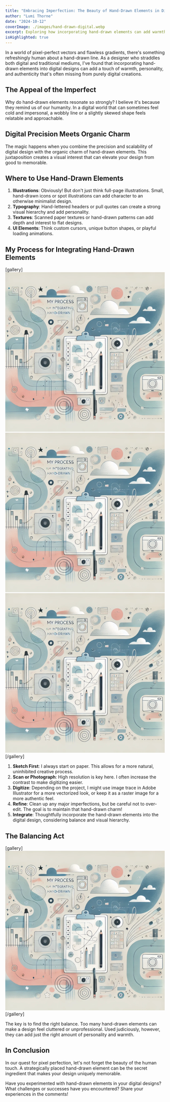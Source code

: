 ```yaml
---
title: "Embracing Imperfection: The Beauty of Hand-Drawn Elements in Digital Design"
author: "Lumi Thorne"
date: "2024-10-12"
coverImage: ./images/hand-drawn-digital.webp
excerpt: Exploring how incorporating hand-drawn elements can add warmth and personality to digital designs.
isHighlighted: true
---
```


In a world of pixel-perfect vectors and flawless gradients, there's something refreshingly human about a hand-drawn line. As a designer who straddles both digital and traditional mediums, I've found that incorporating hand-drawn elements into digital designs can add a touch of warmth, personality, and authenticity that's often missing from purely digital creations.

## The Appeal of the Imperfect

Why do hand-drawn elements resonate so strongly? I believe it's because they remind us of our humanity. In a digital world that can sometimes feel cold and impersonal, a wobbly line or a slightly skewed shape feels relatable and approachable.

## Digital Precision Meets Organic Charm

The magic happens when you combine the precision and scalability of digital design with the organic charm of hand-drawn elements. This juxtaposition creates a visual interest that can elevate your design from good to memorable.

## Where to Use Hand-Drawn Elements

1. **Illustrations**: Obviously! But don't just think full-page illustrations. Small, hand-drawn icons or spot illustrations can add character to an otherwise minimalist design.
2. **Typography**: Hand-lettered headers or pull quotes can create a strong visual hierarchy and add personality.
3. **Textures**: Scanned paper textures or hand-drawn patterns can add depth and interest to flat designs.
4. **UI Elements**: Think custom cursors, unique button shapes, or playful loading animations.

## My Process for Integrating Hand-Drawn Elements

[gallery]
![My process for integrating hand-drawn elements](./images/process.webp)
![My process for integrating hand-drawn elements](./images/process.webp)
![My process for integrating hand-drawn elements](./images/process.webp)
[/gallery]

1. **Sketch First**: I always start on paper. This allows for a more natural, uninhibited creative process.
2. **Scan or Photograph**: High resolution is key here. I often increase the contrast to make digitizing easier.
3. **Digitize**: Depending on the project, I might use image trace in Adobe Illustrator for a more vectorized look, or keep it as a raster image for a more authentic feel.
4. **Refine**: Clean up any major imperfections, but be careful not to over-edit. The goal is to maintain that hand-drawn charm!
5. **Integrate**: Thoughtfully incorporate the hand-drawn elements into the digital design, considering balance and visual hierarchy.

## The Balancing Act

[gallery]
![My process for integrating hand-drawn elements](./images/process.webp)
[/gallery]

The key is to find the right balance. Too many hand-drawn elements can make a design feel cluttered or unprofessional. Used judiciously, however, they can add just the right amount of personality and warmth.

## In Conclusion

In our quest for pixel perfection, let's not forget the beauty of the human touch. A strategically placed hand-drawn element can be the secret ingredient that makes your design uniquely memorable.

Have you experimented with hand-drawn elements in your digital designs? What challenges or successes have you encountered? Share your experiences in the comments!
